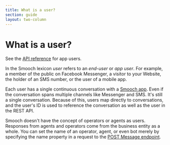 ```yaml
---
title: What is a user?
section: guide
layout: two-column
---
```


# What is a user?

See the [API reference](http://docs.smooch.io/rest/#app-user) for app users.

In the Smooch lexicon _user_ refers to an _end-user_ or _app user_. For example, a member of the public on Facebook Messenger, a visitor to your Website, the holder of an SMS number, or the user of a mobile app.

Each user has a single continuous conversation with a [Smooch app](#). Even if the conversation spans multiple channels like Messenger and SMS. It's still a single conversation. Because of this, users map directly to conversations, and the user's ID is used to reference the conversation as well as the user in the REST API.

Smooch doesn't have the concept of operators or agents as users. Responses from agents and operators come from the business entity as a whole. You can set the name of an operator, agent, or even bot merely by specifying the name property in a request to the [POST Message endpoint](http://docs.smooch.io/rest/#post-message).
